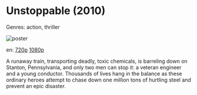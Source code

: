 # Unstoppable (2010)

Genres: action, thriller

![poster](http://image.tmdb.org/t/p/w500/b2uI9tSssC4D7vCgdES6IZJXuCs.jpg)

en:
  [720p](magnet:?xt=urn:btih:FE01D430EB54C236D5978203B8C47426A7369D4C&tr=udp://glotorrents.pw:6969/announce&tr=udp://tracker.opentrackr.org:1337/announce&tr=udp://torrent.gresille.org:80/announce&tr=udp://tracker.openbittorrent.com:80&tr=udp://tracker.coppersurfer.tk:6969&tr=udp://tracker.leechers-paradise.org:6969&tr=udp://p4p.arenabg.ch:1337&tr=udp://tracker.internetwarriors.net:1337)
  [1080p](magnet:?xt=urn:btih:77786111C000A5D45FFBCB5E272F00C5300394B8&tr=udp://glotorrents.pw:6969/announce&tr=udp://tracker.opentrackr.org:1337/announce&tr=udp://torrent.gresille.org:80/announce&tr=udp://tracker.openbittorrent.com:80&tr=udp://tracker.coppersurfer.tk:6969&tr=udp://tracker.leechers-paradise.org:6969&tr=udp://p4p.arenabg.ch:1337&tr=udp://tracker.internetwarriors.net:1337)
  


A runaway train, transporting deadly, toxic chemicals, is barreling down on Stanton, Pennsylvania, and only two men can stop it: a veteran engineer and a young conductor. Thousands of lives hang in the balance as these ordinary heroes attempt to chase down one million tons of hurtling steel and prevent an epic disaster.